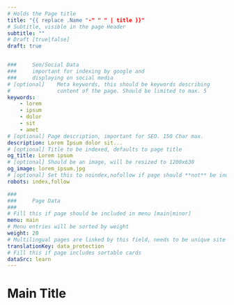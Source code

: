 ```yaml
---
# Holds the Page title
title: "{{ replace .Name "-" " " | title }}"
# Subtitle, visible in the page Header
subtitle: ""
# Draft [true|false]
draft: true


###     Seo/Social Data
###     important for indexing by google and
###     displaying on social media
# [optional]    Meta keywords, this should be keywords describing
#               content of the page. Should be limited to max. 5
keywords:
    - lorem
    - ipsum
    - dolor
    - sit
    - amet
# [optional] Page description, important for SEO. 150 Char max.
description: Lorem Ipsum dolor sit...
# [optional] Title to be indexed, defaults to page title
og_title: Lorem ipsum
# [optional] Should be an image, will be resized to 1200x630
og_image: lorem_ipsum.jpg
# [optional] Set this to noindex,nofollow if page should **not** be indexed
robots: index,follow

###
###     Page Data
###
# Fill this if page should be included in menu [main|minor]
menu: main
# Menu entries will be sorted by weight
weight: 20
# Multilingual pages are linked by this field, needs to be unique site-wide
translationKey: data_protection
# Fill this if page includes sortable cards
dataSrc: learn
---
```

# Main Title


<!-- Available Shortcodes:

Infobox:
{{<info>}}
# Headline
Lorem ipsum dolor sit amet
{{</info>}}

 -->